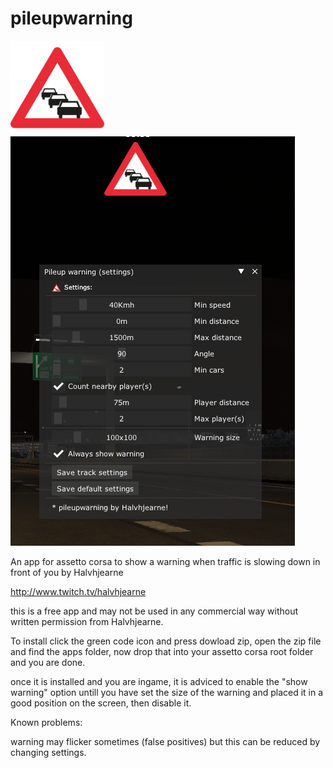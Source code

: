 # pileupwarning

<img src="https://github.com/Halvhjearne/pileupwarning/blob/master/apps/lua/pileupwarning/pileup.png?raw=true" title="tempscreenshot" width="150">
<img src="https://github.com/Halvhjearne/pileupwarning/blob/master/screenshot.PNG?raw=true" title="tempscreenshot">

An app for assetto corsa to show a warning when traffic is slowing down in front of you by Halvhjearne

http://www.twitch.tv/halvhjearne

this is a free app and may not be used in any commercial way without written permission from Halvhjearne.

To install click the green code icon and press dowload zip, open the zip file and find the apps folder, now drop that into your assetto corsa root folder and you are done.

once it is installed and you are ingame, it is adviced to enable the "show warning" option untill you have set the size of the warning and placed it in a good position on the screen, then disable it.

Known problems: 

warning may flicker sometimes (false positives) but this can be reduced by changing settings.
